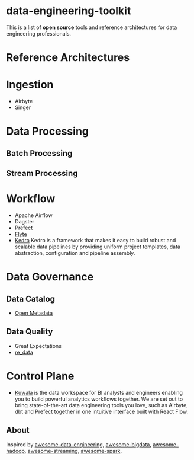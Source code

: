 # data-engineering-toolkit

This is a list of **open source** tools and reference architectures for data engineering professionals.

<!--- add comparison table for each category --->

# Reference Architectures


# Ingestion

 - Airbyte
 - Singer

# Data Processing

## Batch Processing

## Stream Processing

# Workflow

 - Apache Airflow
 - Dagster
 - Prefect
 - [Flyte](https://flyte.org/)
 - [Kedro](https://kedro.readthedocs.io/en/latest/) Kedro is a framework that makes it easy to build robust and scalable data pipelines by providing uniform project templates, data abstraction, configuration and pipeline assembly.

# Data Governance
## Data Catalog

 - [Open Metadata](https://open-metadata.org/)

## Data Quality

 -  Great Expectations
 -  [re_data](https://www.getre.io/)

# Control Plane
 - [Kuwala](https://github.com/kuwala-io/kuwala) is the data workspace for BI analysts and engineers enabling you to build powerful analytics workflows together. We are set out to bring state-of-the-art data engineering tools you love, such as Airbyte, dbt and Prefect together in one intuitive interface built with React Flow.



## About

Inspired by [awesome-data-engineering](https://github.com/igorbarinov/awesome-data-engineering), [awesome-bigdata](https://github.com/0xnr/awesome-bigdata), [awesome-hadoop](https://github.com/youngwookim/awesome-hadoop#readme), [awesome-streaming](https://github.com/manuzhang/awesome-streaming#readme), [awesome-spark](https://github.com/awesome-spark/awesome-spark#readme).
